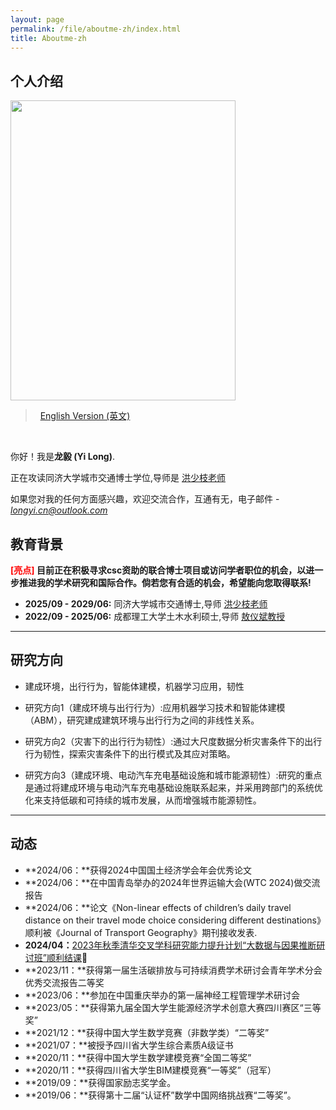 ```yaml
---
layout: page
permalink: /file/aboutme-zh/index.html
title: Aboutme-zh
---
```


## 个人介绍

<img src="https://longyistar.github.io/longyi.jpg" class="floatpic" width="360" height="480">

> &nbsp; [English Version (英文)](https://longyistar.github.io/)
<br>

你好！我是**龙毅 (Yi Long)**.

正在攻读同济大学城市交通博士学位,导师是 [洪少枝老师](https://tongji.teacher.360eol.com/teacherBasic/preview?teacherId=14043)

如果您对我的任何方面感兴趣，欢迎交流合作，互通有无，电子邮件 - *longyi.cn@outlook.com*

## 教育背景

**<font color='red'>[亮点]</font> 目前正在积极寻求csc资助的联合博士项目或访问学者职位的机会，以进一步推进我的学术研究和国际合作。倘若您有合适的机会，希望能向您取得联系!**

- **2025/09 - 2029/06:** 同济大学城市交通博士,导师 [洪少枝老师](https://tongji.teacher.360eol.com/teacherBasic/preview?teacherId=14043)
- **2022/09 - 2025/06:** 成都理工大学土木水利硕士,导师 [敖仪斌教授](https://faculty.cdut.edu.cn/AYB/zh_CN/index/68596/list/index.htm)

---

## 研究方向
- 建成环境，出行行为，智能体建模，机器学习应用，韧性

- 研究方向1（建成环境与出行行为）:应用机器学习技术和智能体建模（ABM），研究建成建筑环境与出行行为之间的非线性关系。
- 研究方向2（灾害下的出行行为韧性）:通过大尺度数据分析灾害条件下的出行行为韧性，探索灾害条件下的出行模式及其应对策略。
- 研究方向3（建成环境、电动汽车充电基础设施和城市能源韧性）:研究的重点是通过将建成环境与电动汽车充电基础设施联系起来，并采用跨部门的系统优化来支持低碳和可持续的城市发展，从而增强城市能源韧性。

---

## 动态

- **2024/06：**获得2024中国国土经济学会年会优秀论文
- **2024/06：**在中国青岛举办的2024年世界运输大会(WTC 2024)做交流报告
- **2024/06：**论文《Non-linear effects of children’s daily travel distance on their travel mode choice considering different destinations》顺利被《Journal of Transport Geography》期刊接收发表.
- **2024/04：**[2023年秋季清华交叉学科研究能力提升计划“大数据与因果推断研讨班”顺利结课](https://longyistar.github.io/mypaper/project/Course_completion_certificate.pdf)🔗
- **2023/11：**获得第一届生活碳排放与可持续消费学术研讨会青年学术分会优秀交流报告二等奖
- **2023/06：**参加在中国重庆举办的第一届神经工程管理学术研讨会
- **2023/05：**获得第九届全国大学生能源经济学术创意大赛四川赛区“三等奖”
- **2021/12：**获得中国大学生数学竞赛（非数学类）“二等奖”
- **2021/07：**被授予四川省大学生综合素质A级证书
- **2020/11：**获得中国大学生数学建模竞赛“全国二等奖”
- **2020/11：**获得四川省大学生BIM建模竞赛“一等奖”（冠军）
- **2019/09：**获得国家励志奖学金。
- **2019/06：**获得第十二届“认证杯”数学中国网络挑战赛“二等奖”。